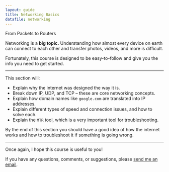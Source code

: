 ```yaml
---
layout: guide
title: Networking Basics
datafile: networking
---
```

<div class="-mt-3 text-xl italic text-red-700 dark:text-red-200">From Packets to Routers</div>
<div class="h-3"></div>

Networking is a **big topic.** Understanding how almost every device on earth can connect to each other and transfer photos, videos, and more is difficult.

Fortunately, this course is designed to be easy-to-follow and give you the info you need to get started.

-----

This section will:

- Explain why the internet was designed the way it is.
- Break down IP, UDP, and TCP – these are core networking concepts.
- Explain how domain names like `google.com` are translated into IP addresses.
- Explain different types of speed and connection issues, and how to solve each.
- Explain the `MTR` tool, which is a very important tool for troubleshooting.

By the end of this section you should have a good idea of how the internet works and how to troubleshoot it if something is going wrong.

-----

Once again, I hope this course is useful to you!

If you have any questions, comments, or suggestions, please [send me an email](mailto:daniel@danieloaks.net).
